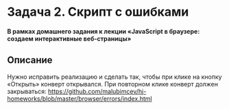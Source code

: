 # Задача 2. Скрипт с ошибками

#### В рамках домашнего задания к лекции «JavaScript в браузере: создаем интерактивные веб-страницы»

## Описание

Нужно исправить реализацию и сделать так, чтобы при клике на кнопку «Открыть» конверт открывался. При повторном клике конверт должен закрываться:
https://github.com/malubimcev/hj-homeworks/blob/master/browser/errors/index.html

